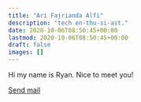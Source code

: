```yaml
---
title: "Ari Fajrianda Alfi"
description: "tech en·thu·si·ast."
date: 2020-10-06T08:50:45+00:00
lastmod: 2020-10-06T08:50:45+00:00
draft: false
images: []
---
```


Hi my name is Ryan. Nice to meet you!

[Send mail](mailto:ari.alfi@mncgroup.com)
